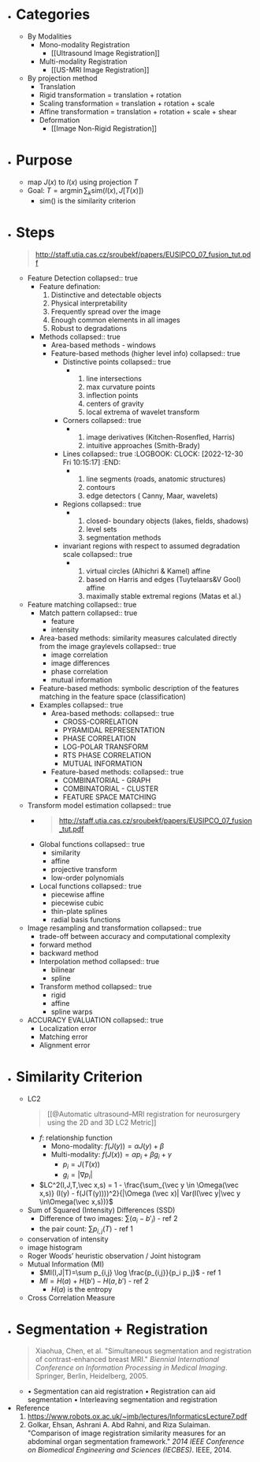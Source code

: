 - # Categories
	- By Modalities
		- Mono-modality Registration
			- [[Ultrasound Image Registration]]
		- Multi-modality Registration
			- [[US-MRI Image Registration]]
	- By projection method
		- Translation
		- Rigid transformation = translation + rotation
		- Scaling transformation = translation + rotation + scale
		- Affine transformation = translation + rotation + scale + shear
		- Deformation
			- [[Image Non-Rigid Registration]]
- # Purpose
	- map $J(x)$ to $I(x)$ using projection $T$
	- Goal: $T=\text{arg} \min\sum_k \text{sim} (I(x), J[T(x)])$
		- $\text{sim}()$ is the similarity criterion
- # Steps
  > http://staff.utia.cas.cz/sroubekf/papers/EUSIPCO_07_fusion_tut.pdf
	- Feature Detection
	  collapsed:: true
		- Feature defination:
		  1. Distinctive and detectable objects
		  2. Physical interpretability
		  3. Frequently spread over the image
		  4. Enough common elements in all images
		  5. Robust to degradations
		- Methods
		  collapsed:: true
			- Area-based methods - windows
			- Feature-based methods (higher level info)
			  collapsed:: true
				- Distinctive points
				  collapsed:: true
					- 1. line intersections
					  2. max curvature points
					  3. inflection points
					  4. centers of gravity
					  5. local extrema of wavelet transform
				- Corners
				  collapsed:: true
					- 1. image derivatives (Kitchen-Rosenfled, Harris)
					  2. intuitive approaches (Smith-Brady)
				- Lines
				  collapsed:: true
				  :LOGBOOK:
				  CLOCK: [2022-12-30 Fri 10:15:17]
				  :END:
					- 1. line segments (roads, anatomic structures)
					  2. contours
					  3. edge detectors ( Canny, Maar, wavelets)
				- Regions
				  collapsed:: true
					- 1. closed- boundary objects (lakes, fields, shadows)
					  2. level sets
					  3. segmentation methods
				- invariant regions with respect to assumed degradation scale
				  collapsed:: true
					- 1. virtual circles (Alhichri & Kamel) affine
					  2. based on Harris and edges (Tuytelaars&V Gool) affine
					  3. maximally stable extremal regions (Matas et al.)
	- Feature matching
	  collapsed:: true
		- Match pattern
		  collapsed:: true
			- feature
			- intensity
		- Area-based methods: similarity measures calculated directly from the image graylevels
		  collapsed:: true
			- image correlation
			- image differences
			- phase correlation
			- mutual information
		- Feature-based methods: symbolic description of the features matching in the feature space (classification)
		- Examples
		  collapsed:: true
			- Area-based methods:
			  collapsed:: true
				- CROSS-CORRELATION
				- PYRAMIDAL REPRESENTATION
				- PHASE CORRELATION
				- LOG-POLAR TRANSFORM
				- RTS PHASE CORRELATION
				- MUTUAL INFORMATION
			- Feature-based methods:
			  collapsed:: true
				- COMBINATORIAL - GRAPH
				- COMBINATORIAL - CLUSTER
				- FEATURE SPACE MATCHING
	- Transform model estimation
	  collapsed:: true
		- > http://staff.utia.cas.cz/sroubekf/papers/EUSIPCO_07_fusion_tut.pdf
		- Global functions
		  collapsed:: true
			- similarity
			- affine
			- projective transform
			- low-order polynomials
		- Local functions
		  collapsed:: true
			- piecewise affine
			- piecewise cubic
			- thin-plate splines
			- radial basis functions
	- Image resampling and transformation
	  collapsed:: true
		- trade-off between accuracy and computational complexity
		- forward method
		- backward method
		- Interpolation method
		  collapsed:: true
			- bilinear
			- spline
		- Transform method
		  collapsed:: true
			- rigid
			- affine
			- spline warps
	- ACCURACY EVALUATION
	  collapsed:: true
		- Localization error
		- Matching error
		- Alignment error
- # Similarity Criterion
	- LC2
	  > [[@Automatic ultrasound–MRI registration for neurosurgery using the 2D and 3D LC2 Metric]]
		- $f$: relationship function
			- Mono-modality: $f(J(y)) = \alpha J(y) + \beta$
			- Multi-modality: $f(J(x)) = \alpha p_i + \beta g_i + \gamma$
				- $p_i =J(T(x))$
				- $g_i=|\nabla p_i|$
		- $LC^2(I,J,T,\vec x,s) = 1 - \frac{\sum_{\vec y \in \Omega(\vec x,s)} (I(y) - f(J(T(y))))^2}{|\Omega (\vec x)| Var(I(\vec y|\vec y \in\Omega(\vec x,s))}$
	- Sum of Squared (Intensity) Differences (SSD)
		- Difference of two images: $\sum( a_i - b'_i)$  - ref 2
		- the pair count: $\sum p_{i,j}(T)$ - ref 1
	- conservation of intensity
	- image histogram
	- Roger Woods’ heuristic observation / Joint histogram
	- Mutual Information (MI)
		- $MI(I,J|T)=\sum p_{i,j} \log \frac{p_{i,j}}{p_i p_j}$ - ref 1
		- $MI = H(a) + H(b')- H(a,b')$ - ref 2
			- $H(a)$ is the entropy
	- Cross Correlation Measure
- # Segmentation + Registration
  > Xiaohua, Chen, et al. "Simultaneous segmentation and registration of contrast-enhanced breast MRI." _Biennial International Conference on Information Processing in Medical Imaging_. Springer, Berlin, Heidelberg, 2005.
	- • Segmentation can aid registration
	  • Registration can aid segmentation
	  • Interleaving segmentation and registration
- Reference
  1. https://www.robots.ox.ac.uk/~jmb/lectures/InformaticsLecture7.pdf
  2. Golkar, Ehsan, Ashrani A. Abd Rahni, and Riza Sulaiman. "Comparison of image registration similarity measures for an abdominal organ segmentation framework." _2014 IEEE Conference on Biomedical Engineering and Sciences (IECBES)_. IEEE, 2014.